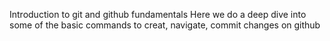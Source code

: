 Introduction to git and github fundamentals
Here we do a deep dive into some of the basic commands to creat, navigate, commit changes on github
